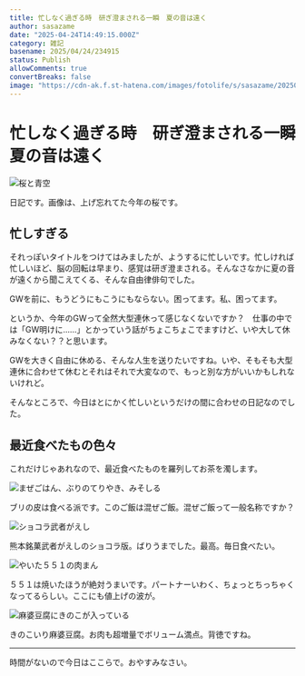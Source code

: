 ```yaml
---
title: 忙しなく過ぎる時　研ぎ澄まされる一瞬　夏の音は遠く
author: sasazame
date: "2025-04-24T14:49:15.000Z"
category: 雑記
basename: 2025/04/24/234915
status: Publish
allowComments: true
convertBreaks: false
image: "https://cdn-ak.f.st-hatena.com/images/fotolife/s/sasazame/20250424/20250424233034.png"
---
```

# 忙しなく過ぎる時　研ぎ澄まされる一瞬　夏の音は遠く

![桜と青空](https://cdn-ak.f.st-hatena.com/images/fotolife/s/sasazame/20250424/20250424233034.png)

日記です。画像は、上げ忘れてた今年の桜です。

<!-- Extended Body -->

## 忙しすぎる

それっぽいタイトルをつけてはみましたが、ようするに忙しいです。忙しければ忙しいほど、脳の回転は早まり、感覚は研ぎ澄まされる。そんなさなかに夏の音が遠くから聞こえてくる、そんな自由律俳句でした。

GWを前に、もうどうにもこうにもならない。困ってます。私、困ってます。

というか、今年のGWって全然大型連休って感じなくないですか？　仕事の中では「GW明けに……」とかっていう話がちょこちょこでますけど、いや大して休みなくない？？と思います。

GWを大きく自由に休める、そんな人生を送りたいですね。いや、そもそも大型連休に合わせて休むとそれはそれで大変なので、もっと別な方がいいかもしれないけれど。

そんなところで、今日はとにかく忙しいというだけの間に合わせの日記なのでした。

## 最近食べたもの色々

これだけじゃあれなので、最近食べたものを羅列してお茶を濁します。

![まぜごはん、ぶりのてりやき、みそしる](https://cdn-ak.f.st-hatena.com/images/fotolife/s/sasazame/20250424/20250424234421.png)

ブリの皮は食べる派です。このご飯は混ぜご飯。混ぜご飯って一般名称ですか？

![ショコラ武者がえし](https://cdn-ak.f.st-hatena.com/images/fotolife/s/sasazame/20250424/20250424234535.png)

熊本銘菓武者がえしのショコラ版。ばりうまでした。最高。毎日食べたい。

![やいた５５１の肉まん](https://cdn-ak.f.st-hatena.com/images/fotolife/s/sasazame/20250424/20250424234618.png)

５５１は焼いたほうが絶対うまいです。パートナーいわく、ちょっとちっちゃくなってるらしい。ここにも値上げの波が。

![麻婆豆腐にきのこが入っている](https://cdn-ak.f.st-hatena.com/images/fotolife/s/sasazame/20250424/20250424234718.png)

きのこいり麻婆豆腐。お肉も超増量でボリューム満点。背徳ですね。

* * *

時間がないので今日はここらで。おやすみなさい。